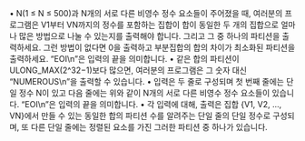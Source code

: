 • N(1 ≤ N ≤ 500)과 N개의 서로 다른 비영수 정수 요소들이 주어졌을 때, 여러분의 프로그램은 V1부터 VN까지의 정수를 포함하는 집합이 합이 동일한 두 개의 집합으로 얼마나 많은 방법으로 나눌 수 있는지를 출력해야 합니다. 그리고 그 중 하나의 파티션을 출력하세요. 그런 방법이 없다면 0을 출력하고 부분집합의 합의 차이가 최소화된 파티션을 출력하세요. “EOI\n”은 입력의 끝을 의미합니다.
• 같은 합의 파티션이 ULONG_MAX(2^32−1)보다 많으면, 여러분의 프로그램은 그 숫자 대신 “NUMEROUS\n”을 출력할 수 있습니다.
• 입력은 두 줄로 구성되며 첫 번째 줄에는 단일 정수 N이 있고 다음 줄에는 위와 같이 N개의 서로 다른 비영수 정수 요소들이 있습니다. “EOI\n”은 입력의 끝을 의미합니다.
• 각 입력에 대해, 출력은 집합 {V1, V2, ..., VN}에서 만들 수 있는 동일한 합의 파티션 수를 알려주는 단일 줄의 단일 정수로 구성되며, 또 다른 단일 줄에는 정렬된 요소를 가진 그러한 파티션 중 하나가 있습니다.

